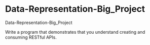# Data-Representation-Big_Project
Data-Representation-Big_Project

Write a program that demonstrates that you understand creating and consuming
RESTful APIs.